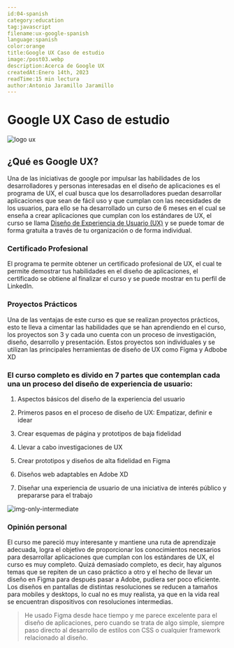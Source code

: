 ```yaml
---
id:04-spanish
category:education
tag:javascript
filename:ux-google-spanish
language:spanish
color:orange
title:Google UX Caso de estudio
image:/post03.webp
description:Acerca de Google UX
createdAt:Enero 14th, 2023
readTime:15 min lectura
author:Antonio Jaramillo Jaramillo
---
```


# Google UX Caso de estudio

![logo ux](https://backendblog.fly.dev/api/v2/articles/images/post03.webp)

## ¿Qué es Google UX?

Una de las iniciativas de google por impulsar las habilidades de los desarrolladores y personas interesadas en el diseño de aplicaciones es el programa de UX, el cual busca que los desarrolladores puedan desarrollar aplicaciones que sean de fácil uso y que cumplan con las necesidades de los usuarios, para ello se ha desarrollado un curso de 6 meses en el cual se enseña a crear aplicaciones que cumplan con los estándares de UX, el curso se llama [Diseño de Experiencia de Usuario (UX)](hhttps://www.coursera.org/professional-certificates/google-ux-design) y se puede tomar de forma gratuita a través de tu organización o de forma individual.

### Certificado Profesional

El programa te permite obtener un certificado profesional de UX, el cual te permite demostrar tus habilidades en el diseño de aplicaciones, el certificado se obtiene al finalizar el curso y se puede mostrar en tu perfil de LinkedIn.

### Proyectos Prácticos

Una de las ventajas de este curso es que se realizan proyectos prácticos, esto te lleva a cimentar las habilidades que se han aprendiendo en el curso, los proyectos son 3 y cada uno cuenta con un proceso de investigación, diseño, desarrollo y presentación. Estos proyectos son individuales y se utilizan las principales herramientas de diseño de UX como Figma y Adbobe XD

### El curso completo es divido en 7 partes que contemplan cada una un proceso del diseño de experiencia de usuario:

1. Aspectos básicos del diseño de la experiencia del usuario

2. Primeros pasos en el proceso de diseño de UX: Empatizar, definir e idear

3. Crear esquemas de página y prototipos de baja fidelidad

4. Llevar a cabo investigaciones de UX

5. Crear prototipos y diseños de alta fidelidad en Figma

6. Diseños web adaptables en Adobe XD

7. Diseñar una experiencia de usuario de una iniciativa de interés público y prepararse para el trabajo


![img-only-intermediate](https://backendblog.fly.dev/api/v2/articles/images/post03-01.webp)

### Opinión personal

El curso me pareció muy interesante y mantiene una ruta de aprendizaje adecuada, logra el objetivo de proporcionar  los conocimientos necesarios para desarrollar aplicaciones que cumplan con los estándares de UX, el curso es muy completo. 
Quizá demasiado completo, es decir, hay algunos temas que se repiten de un caso práctico a otro y el hecho de llevar un diseño en Figma para después pasar a Adobe, pudiera ser poco eficiente. Los diseños en pantallas de distintas resoluciones se reducen a tamaños para mobiles y desktops, lo cual no es muy realista, ya que en la vida real se encuentran dispositivos con resoluciones intermedias.

> He usado Figma desde hace tiempo y me parece excelente para el diseño de aplicaciones, pero cuando se trata de algo simple, siempre paso directo al desarrollo de estilos con CSS o cualquier framework relacionado al diseño.

